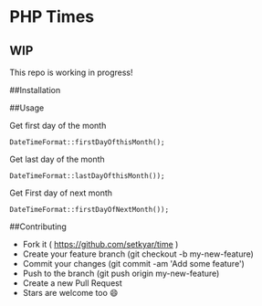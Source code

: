 PHP Times
==========

## WIP
This repo is working in progress!

##Installation


##Usage

Get first day of the month 

	DateTimeFormat::firstDayOfthisMonth();


Get last day of the month 

	DateTimeFormat::lastDayOfthisMonth());

Get First day of next month 		

	DateTimeFormat::firstDayOfNextMonth());


##Contributing

- Fork it ( https://github.com/setkyar/time )
- Create your feature branch (git checkout -b my-new-feature)
- Commit your changes (git commit -am 'Add some feature')
- Push to the branch (git push origin my-new-feature)
- Create a new Pull Request
- Stars are welcome too :smile:
